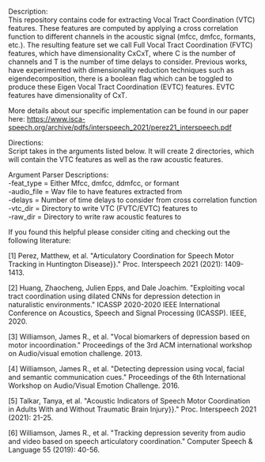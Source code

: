 Description:  
This repository contains code for extracting Vocal Tract Coordination (VTC) features. These features are computed by applying a cross correlation function to different channels in the acoustic signal (mfcc, dmfcc, formants, etc.). The resulting feature set we call Full Vocal Tract Coordination (FVTC) features, which have dimensionality CxCxT, where C is the number of channels and T is the number of time delays to consider. Previous works, have experimented with dimensionality reduction techniques such as eigendecomposition, there is a boolean flag which can be toggled to produce these Eigen Vocal Tract Coordination (EVTC) features. EVTC features have dimensionality of CxT.

More details about our specific implementation can be found in our paper here: https://www.isca-speech.org/archive/pdfs/interspeech_2021/perez21_interspeech.pdf

Directions:  
Script takes in the arguments listed below. It will create 2 directories, which will contain the VTC features as well as the raw acoustic features. 

Argument Parser Descriptions:  
-feat_type = Either Mfcc, dmfcc, ddmfcc, or formant  
-audio_file = Wav file to have features extracted from  
-delays = Number of time delays to consider from cross correlation function  
-vtc_dir = Directory to write VTC (FVTC/EVTC) features to  
-raw_dir = Directory to write raw acoustic features to  

If you found this helpful please consider citing and checking out the following literature:  

[1] Perez, Matthew, et al. "Articulatory Coordination for Speech Motor Tracking in Huntington Disease}}." Proc. Interspeech 2021 (2021): 1409-1413.

[2] Huang, Zhaocheng, Julien Epps, and Dale Joachim. "Exploiting vocal tract coordination using dilated CNNs for depression detection in naturalistic environments." ICASSP 2020-2020 IEEE International Conference on Acoustics, Speech and Signal Processing (ICASSP). IEEE, 2020.

[3] Williamson, James R., et al. "Vocal biomarkers of depression based on motor incoordination." Proceedings of the 3rd ACM international workshop on Audio/visual emotion challenge. 2013.

[4] Williamson, James R., et al. "Detecting depression using vocal, facial and semantic communication cues." Proceedings of the 6th International Workshop on Audio/Visual Emotion Challenge. 2016.

[5] Talkar, Tanya, et al. "Acoustic Indicators of Speech Motor Coordination in Adults With and Without Traumatic Brain Injury}}." Proc. Interspeech 2021 (2021): 21-25.

[6] Williamson, James R., et al. "Tracking depression severity from audio and video based on speech articulatory coordination." Computer Speech & Language 55 (2019): 40-56.
